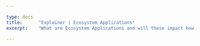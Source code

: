 ```yaml
---

type: docs
title:      "Explainer | Ecosystem Applications"
excerpt:    "What are Ecosystem Applications and will these impact how we think of building software?"

---
```


